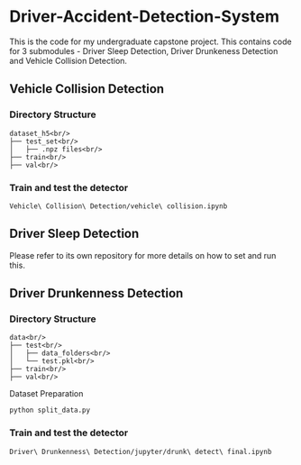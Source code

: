# Driver-Accident-Detection-System
This is the code for my undergraduate capstone project. This contains code for 3 submodules - Driver Sleep Detection, Driver Drunkeness Detection and Vehicle Collision Detection.

## Vehicle Collision Detection
### Directory Structure
```
dataset_h5<br/>
├── test_set<br/>
│   ├── .npz files<br/>
├── train<br/>
├── val<br/>
```

### Train and test the detector
```
Vehicle\ Collision\ Detection/vehicle\ collision.ipynb
```

## Driver Sleep Detection
Please refer to its own repository for more details on how to set and run this.

## Driver Drunkenness Detection
### Directory Structure
```
data<br/>
├── test<br/>
│   ├── data_folders<br/>
│   └── test.pkl<br/>
├── train<br/>
├── val<br/>
```
Dataset Preparation
```
python split_data.py
```
### Train and test the detector
```
Driver\ Drunkenness\ Detection/jupyter/drunk\ detect\ final.ipynb
```


